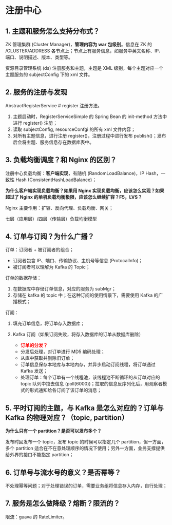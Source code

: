 # 注册中心

## 1. 主题和服务怎么支持分布式？

ZK 管理集群 (Cluster Manager)，**管理内容为 war 包级别**。信息在 ZK 的 /CLUSTER/ADDRESS 各节点上；节点上有服务信息，如服务中英文名称、IP、端口、说明描述、版本、类型等。

资源目录管理系统 (ds) 注册服务和主题，主题是 XML 级别，每个主题对应一个主题服务的 subjectConfig 下的 xml 文件。

## 2. 服务的注册与发现

AbstractRegisterService # register 注册方法。

1. 主题启动时，RegisterServiceSimple 的 Spring Bean 的 init-method 方法中进行 register() 注册；
2. 读取 subjectConfig, resourceConfgi 的所有 xml 文件内容；
3. 对所有主题信息，进行注册 register()，注册过程中进行发布 publish()；发布后会将主题、服务信息存在数据库表中。

## 3. 负载均衡调度？和 Nginx 的区别？

注册中心负载均衡：**客户端实现**，有随机 (RandomLoadBalance)，IP Hash，一致性 Hash (ConsistentHashLoadBalance)；  

**为什么客户端实现负载均衡？如果用 Nginx 实现负载均衡，应该怎么实现？如果超过了 Nginx 的单机负载均衡极限，应该怎么继续扩容？F5，LVS？**

Nginx 主要作用：扩容、反向代理、负载均衡、网关；

七层（应用层）/四层（传输层）负载均衡模型

## 4. 订单与订阅？为什么广播？

订单：订阅者 + 被订阅者的组合；

- 订阅者包含 IP、端口、传输协议、主机号等信息 (ProtocalInfo)；
- 被订阅者可以理解为 Kafka 的 Topic；

订单的数据存储：

1. 在数据库中存储订单信息，对应的服务为 subMgr；
2. 存储在 kafka 的 topic 中；在这种订阅的使用情景下，需要使用 Kafka 的广播模式；

订阅：

1. 填充订单信息，将订单存入数据库；

2. Kafka 订阅（如果订阅失败，将存入数据库的订单从数据库删除）

   - **<font color=red>订单的分发？</font>**
   - 分发后处理，对订单进行 MD5 编码处理；
   - 从库中获取并删除旧订单；
   - 订单信息保存本地库与本地内存，并异步启动订阅线程，将订单通过 Kafka 发送；
   - 处理订单：每个订单有一个线程池，该线程池不断循环的从订单对应的 topic 队列中拉去信息 (poll(6000))；拉取的信息反序列化后，用观察者模式的形式通知给各订阅了该订单的消息；

## 5. 平时订阅的主题，与 Kafka 是怎么对应的？订单与 Kafka 的物理对应？（topic, partition）

**为什么只有一个 partition？是否可以发布多个？**

发布时回发布一个 topic，发布 topic 的时候可以指定几个 partition，但一方面，多个 partition 适合在不在意处理顺序的情况下使用；另外一方面，业务支撑提供给外界的接口不能指定 partition；

## 6. 订单号与流水号的意义？是否幂等？

不处理幂等问题；对于处理错误的订单，需要业务组将信息存入内存，自行处理；

## 7. 服务是怎么做降级？熔断？限流的？

限流：guava 的 RateLimiter。

